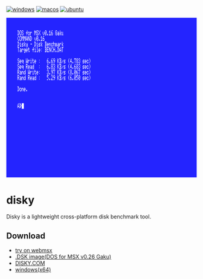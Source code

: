 [![windows](https://github.com/renatus-xxxx/disky/workflows/windows/badge.svg)](https://github.com/renatus-xxxx/disky/actions?query=workflow%3Awindows)
[![macos](https://github.com/renatus-xxxx/disky/workflows/macos/badge.svg)](https://github.com/renatus-xxxx/disky/actions?query=workflow%3Amacos)
[![ubuntu](https://github.com/renatus-xxxx/disky/workflows/ubuntu/badge.svg)](https://github.com/renatus-xxxx/disky/actions?query=workflow%3Aubuntu)

<img src="https://raw.githubusercontent.com/renatus-xxxx/disky/main/images/tether.png" title="tether" />

# disky
Disky is a lightweight cross-platform disk benchmark tool.

## Download
- [try on webmsx](https://webmsx.org/?MACHINE=MSXTRJ&DISKA_URL=https://raw.githubusercontent.com/renatus-xxxx/disky/main/bin/DISKY.DSK&FAST_BOOT)
- [.DSK image(DOS for MSX v0.26 Gaku)](https://raw.githubusercontent.com/renatus-xxxx/disky/main/bin/DISKY.DSK)
- [DISKY.COM](https://raw.githubusercontent.com/renatus-xxxx/disky/main/bin/DISKY.COM)
- [windows(x64)](https://raw.githubusercontent.com/renatus-xxxx/disky/main/bin/windows/disky.exe)